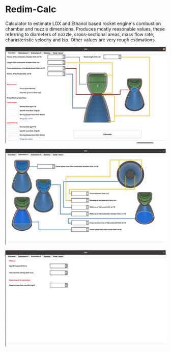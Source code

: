 # Redim-Calc

Calculator to estimate LOX and Ethanol based rocket engine's combustion chamber and nozzle dimensions.
Produces mostly reasonable values, these referring to diameters of nozzle, cross-sectional areas, mass flow rate,
charasteristic velocity and Isp. Other values are very rough estimations.

![Illustration of gui's tab 1](https://github.com/jukkajo/Redim-Calc/blob/main/tab1.png)

![Illustration of gui's tab 2](https://github.com/jukkajo/Redim-Calc/blob/main/tab2.png)

![Illustration of gui's tab 3](https://github.com/jukkajo/Redim-Calc/blob/main/tab3.png)
